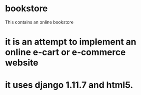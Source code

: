 # bookstore
This contains an online bookstore

# it is an attempt to implement an online e-cart or e-commerce website
# it uses django 1.11.7 and html5.
